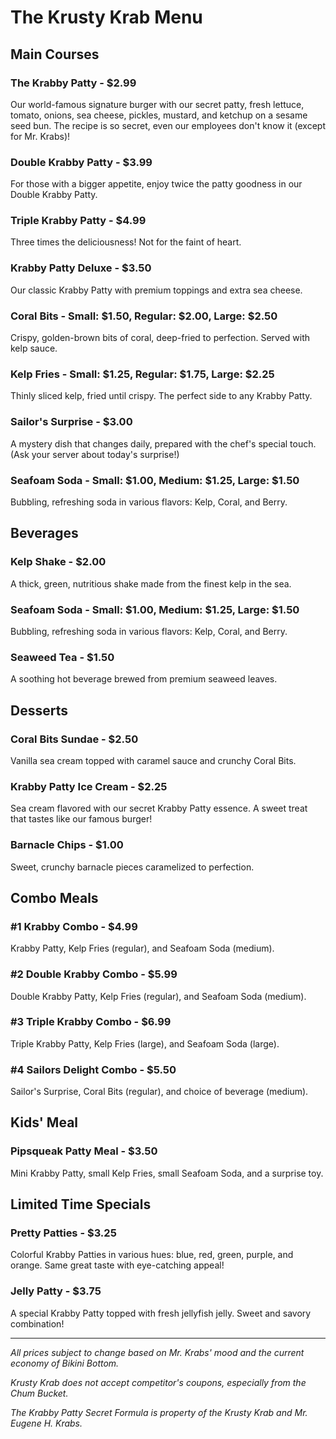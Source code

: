 # The Krusty Krab Menu

## Main Courses

### The Krabby Patty - $2.99
Our world-famous signature burger with our secret patty, fresh lettuce, tomato, onions, sea cheese, pickles, mustard, and ketchup on a sesame seed bun. The recipe is so secret, even our employees don't know it (except for Mr. Krabs)!

### Double Krabby Patty - $3.99
For those with a bigger appetite, enjoy twice the patty goodness in our Double Krabby Patty.

### Triple Krabby Patty - $4.99
Three times the deliciousness! Not for the faint of heart.

### Krabby Patty Deluxe - $3.50
Our classic Krabby Patty with premium toppings and extra sea cheese.

### Coral Bits - Small: $1.50, Regular: $2.00, Large: $2.50
Crispy, golden-brown bits of coral, deep-fried to perfection. Served with kelp sauce.

### Kelp Fries - Small: $1.25, Regular: $1.75, Large: $2.25
Thinly sliced kelp, fried until crispy. The perfect side to any Krabby Patty.

### Sailor's Surprise - $3.00
A mystery dish that changes daily, prepared with the chef's special touch. (Ask your server about today's surprise!)

### Seafoam Soda - Small: $1.00, Medium: $1.25, Large: $1.50
Bubbling, refreshing soda in various flavors: Kelp, Coral, and Berry.

## Beverages

### Kelp Shake - $2.00
A thick, green, nutritious shake made from the finest kelp in the sea.

### Seafoam Soda - Small: $1.00, Medium: $1.25, Large: $1.50
Bubbling, refreshing soda in various flavors: Kelp, Coral, and Berry.

### Seaweed Tea - $1.50
A soothing hot beverage brewed from premium seaweed leaves.

## Desserts

### Coral Bits Sundae - $2.50
Vanilla sea cream topped with caramel sauce and crunchy Coral Bits.

### Krabby Patty Ice Cream - $2.25
Sea cream flavored with our secret Krabby Patty essence. A sweet treat that tastes like our famous burger!

### Barnacle Chips - $1.00
Sweet, crunchy barnacle pieces caramelized to perfection.

## Combo Meals

### #1 Krabby Combo - $4.99
Krabby Patty, Kelp Fries (regular), and Seafoam Soda (medium).

### #2 Double Krabby Combo - $5.99
Double Krabby Patty, Kelp Fries (regular), and Seafoam Soda (medium).

### #3 Triple Krabby Combo - $6.99
Triple Krabby Patty, Kelp Fries (large), and Seafoam Soda (large).

### #4 Sailors Delight Combo - $5.50
Sailor's Surprise, Coral Bits (regular), and choice of beverage (medium).

## Kids' Meal

### Pipsqueak Patty Meal - $3.50
Mini Krabby Patty, small Kelp Fries, small Seafoam Soda, and a surprise toy.

## Limited Time Specials

### Pretty Patties - $3.25
Colorful Krabby Patties in various hues: blue, red, green, purple, and orange. Same great taste with eye-catching appeal!

### Jelly Patty - $3.75
A special Krabby Patty topped with fresh jellyfish jelly. Sweet and savory combination!

---

*All prices subject to change based on Mr. Krabs' mood and the current economy of Bikini Bottom.*

*Krusty Krab does not accept competitor's coupons, especially from the Chum Bucket.*

*The Krabby Patty Secret Formula is property of the Krusty Krab and Mr. Eugene H. Krabs.*